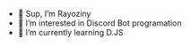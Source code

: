 - 👋 Sup, I’m Rayoziny
- 👀 I’m interested in Discord Bot programation
- 🌱 I’m currently learning D.JS


